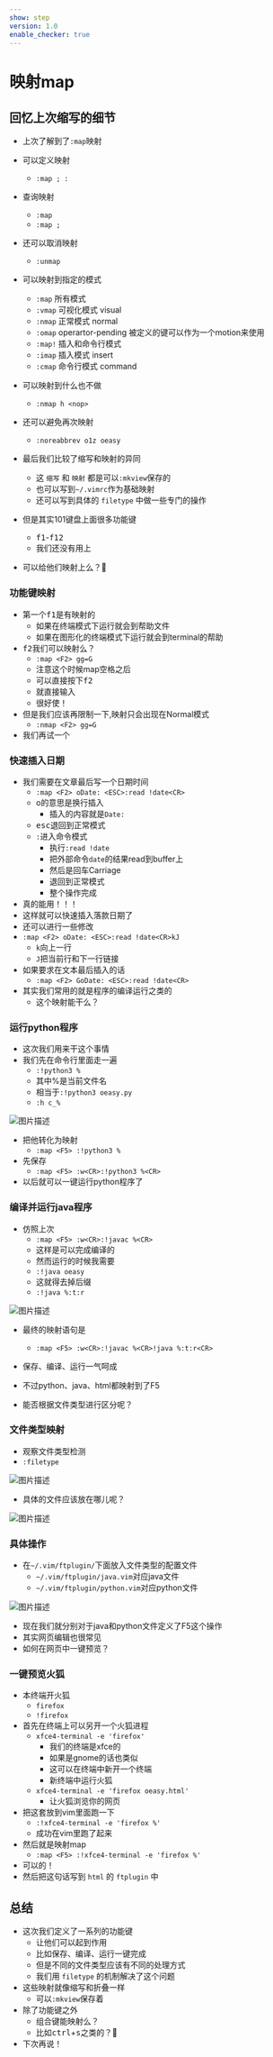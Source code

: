 ```yaml
---
show: step
version: 1.0
enable_checker: true
---
```


# 映射map

## 回忆上次缩写的细节

- 上次了解到了`:map`映射
- 可以定义映射
	- `:map ; :`
- 查询映射
	- `:map`
	- `:map ;`
- 还可以取消映射
	- `:unmap`
- 可以映射到指定的模式
	- `:map` 所有模式
	- `:vmap` 可视化模式 visual
	- `:nmap` 正常模式 normal
	- `:omap` operartor-pending 被定义的键可以作为一个motion来使用
	- `:map!` 插入和命令行模式
	- `:imap` 插入模式 insert 
	- `:cmap` 命令行模式 command

- 可以映射到什么也不做
	- `:nmap h <nop>`
- 还可以避免再次映射
	- `:noreabbrev o1z oeasy` 
- 最后我们比较了缩写和映射的异同
	- 这 `缩写` 和 `映射` 都是可以`:mkview`保存的
	- 也可以写到`~/.vimrc`作为基础映射
	- 还可以写到具体的 `filetype` 中做一些专门的操作
- 但是其实101键盘上面很多功能键
	- <kbd>f1</kbd>-<kbd>f12</kbd>
	- 我们还没有用上
- 可以给他们映射上么？🤔

### 功能键映射
- 第一个<kbd>f1</kbd>是有映射的
	- 如果在终端模式下运行就会到帮助文件
	- 如果在图形化的终端模式下运行就会到terminal的帮助
- <kbd>f2</kbd>我们可以映射么？
	- `:map <F2> gg=G`
	- 注意这个时候map空格之后
	- 可以直接按下<kbd>f2</kbd>
	- 就直接输入<F2>
	- 很好使！
- 但是我们应该再限制一下,映射只会出现在Normal模式
	- `:nmap <F2> gg=G`
- 我们再试一个

### 快速插入日期
- 我们需要在文章最后写一个日期时间
	- `:map <F2> oDate: <ESC>:read !date<CR>`
	- o的意思是换行插入
		- 插入的内容就是`Date:`
	- <kbd>esc</kbd>退回到正常模式
	- `:`进入命令模式
		- 执行`:read !date`
		- 把外部命令`date`的结果read到buffer上
		- 然后<CR>是回车Carriage
		- 退回到正常模式
		- 整个操作完成
- 真的能用！！！
- 这样就可以快速插入落款日期了
- 还可以进行一些修改
- `:map <F2> oDate: <ESC>:read !date<CR>kJ`
	- `k`向上一行
	- `J`把当前行和下一行链接
- 如果要求在文本最后插入的话
	- `:map <F2> GoDate: <ESC>:read !date<CR>`
- 其实我们常用的就是程序的编译运行之类的
	- 这个映射能干么？

### 运行python程序
- 这次我们用<F5>来干这个事情
- 我们先在命令行里面走一遍
	- `:!python3 %`
	- 其中%是当前文件名
	- 相当于`:!python3 oeasy.py`
	- `:h c_%`

![图片描述](https://doc.shiyanlou.com/courses/uid1190679-20210725-1627179943223)

- 把他转化为映射
	- `:map <F5> :!python3 %`
- 先保存
	- `:map <F5> :w<CR>:!python3 %<CR>`
- 以后就可以一键运行python程序了

### 编译并运行java程序

- 仿照上次
	- `:map <F5> :w<CR>:!javac %<CR>`
	- 这样是可以完成编译的
	- 然而运行的时候我需要
	- `:!java oeasy`
	- 这就得去掉后缀
	- `:!java %:t:r`

![图片描述](https://doc.shiyanlou.com/courses/uid1190679-20210725-1627180987033)

- 最终的映射语句是
	- `:map <F5> :w<CR>:!javac %<CR>!java %:t:r<CR>`

- 保存、编译、运行一气呵成
- 不过python、java、html都映射到了F5
- 能否根据文件类型进行区分呢？

### 文件类型映射
- 观察文件类型检测
- `:filetype`

![图片描述](https://doc.shiyanlou.com/courses/uid1190679-20210725-1627184348586)

- 具体的文件应该放在哪儿呢？

![图片描述](https://doc.shiyanlou.com/courses/uid1190679-20210725-1627192582101)

### 具体操作

- 在`~/.vim/ftplugin/`下面放入文件类型的配置文件
	- `~/.vim/ftplugin/java.vim`对应java文件
	- `~/.vim/ftplugin/python.vim`对应python文件

![图片描述](https://doc.shiyanlou.com/courses/uid1190679-20210725-1627184389264)

- 现在我们就分别对于java和python文件定义了F5这个操作
- 其实网页编辑也很常见
- 如何在网页中一键预览？

### 一键预览火狐
- 本终端开火狐
	- `firefox`
	- `!firefox`
- 首先在终端上可以另开一个火狐进程
	- `xfce4-terminal -e 'firefox'`
		- 我们的终端是xfce的
		- 如果是gnome的话也类似
		- 这可以在终端中新开一个终端
		- 新终端中运行火狐
	- `xfce4-terminal -e 'firefox oeasy.html'`
		- 让火狐浏览你的网页
- 把这套放到vim里面跑一下
	- `:!xfce4-terminal -e 'firefox %'`
	- 成功在vim里跑了起来
- 然后就是映射map
	- `:map <F5> :!xfce4-terminal -e 'firefox %'`
- 可以的！
- 然后把这句话写到 `html` 的 `ftplugin` 中

## 总结

- 这次我们定义了一系列的功能键
	- 让他们可以起到作用
	- 比如保存、编译、运行一键完成
	- 但是不同的文件类型应该有不同的处理方式
	- 我们用 `filetype` 的机制解决了这个问题
- 这些映射就像缩写和折叠一样
	- 可以`:mkview`保存着
- 除了功能键之外
	- 组合键能映射么？
	- 比如<kbd>ctrl</kbd>+<kbd>s</kbd>之类的？🤔
- 下次再说！





